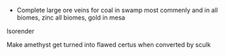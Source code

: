 - Complete large ore veins for coal in swamp most commenly and in all biomes, zinc all biomes, gold in mesa

Isorender

Make amethyst get turned into flawed certus when converted by sculk
